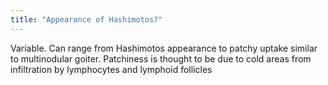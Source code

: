 ```yaml
---
title: "Appearance of Hashimotos?"
---
```

Variable. Can range from Hashimotos appearance to patchy uptake similar to multinodular goiter. Patchiness is thought to be due to cold areas from infiltration by lymphocytes and lymphoid follicles

